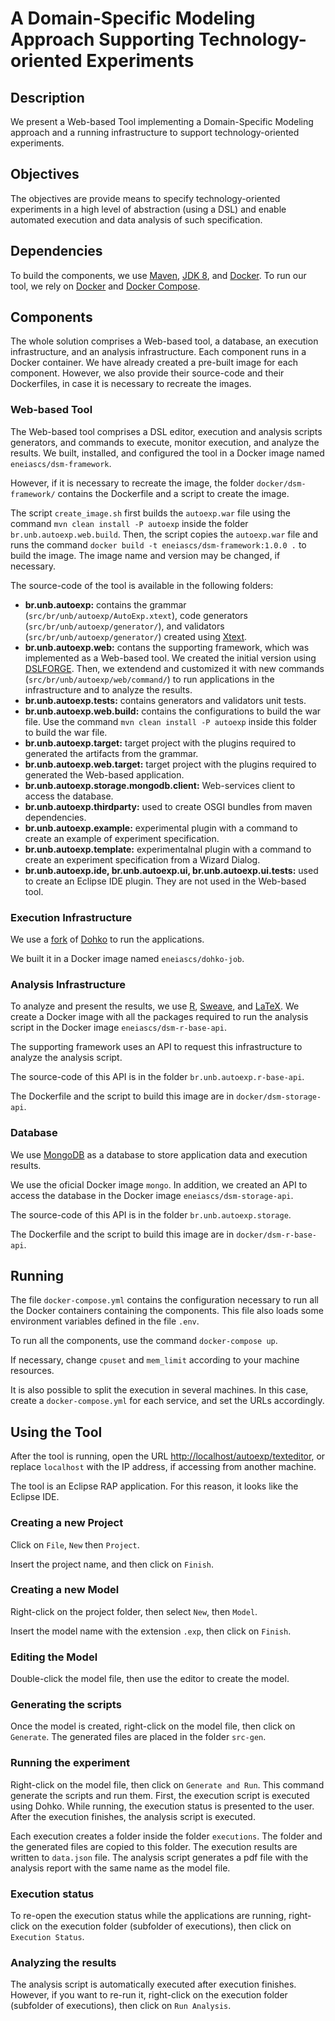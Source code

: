 # A Domain-Specific Modeling Approach Supporting Technology-oriented Experiments #

## Description ##

We present a Web-based Tool implementing a Domain-Specific Modeling approach and a running infrastructure to support technology-oriented experiments.

## Objectives ##
The objectives are provide means to specify technology-oriented experiments in a high level of abstraction (using a DSL) and enable automated
execution and data analysis of such specification.

## Dependencies ##
To build the components, we use [Maven](https://maven.apache.org/), [JDK 8](http://www.oracle.com/technetwork/pt/java/javase/downloads/jdk8-downloads-2133151.html), and [Docker](https://www.docker.com/).
To run our tool, we rely on [Docker](https://www.docker.com/) and [Docker Compose](https://docs.docker.com/compose/).

## Components ##

The whole solution comprises a Web-based tool, a database, an execution infrastructure, and an analysis infrastructure. Each component runs in a Docker container. We have already created a pre-built image for each component. However, we also provide their source-code and their Dockerfiles, in case it is necessary to recreate the images.

### Web-based Tool ###

The Web-based tool comprises a DSL editor, execution and analysis scripts generators, and commands to execute, monitor execution, and analyze the results. We built, installed, and configured the tool in a Docker image named `eneiascs/dsm-framework`.

However, if it is necessary to recreate the image, the folder `docker/dsm-framework/` contains the Dockerfile and a script to create the image. 

The script `create_image.sh` first builds the `autoexp.war` file using the command `mvn clean install -P autoexp` inside the folder `br.unb.autoexp.web.build`. Then, the script copies the `autoexp.war` file and runs the command `docker build -t eneiascs/dsm-framework:1.0.0 .` to build the image. The image name and version may be changed, if necessary. 

The source-code of the tool is available in the following folders:

* __br.unb.autoexp:__ contains the grammar (`src/br/unb/autoexp/AutoExp.xtext`), code generators (`src/br/unb/autoexp/generator/`), and validators (`src/br/unb/autoexp/generator/`) created using [Xtext](https://www.eclipse.org/Xtext/). 
* __br.unb.autoexp.web:__ contans the supporting framework, which was implemented as a Web-based tool. We created the initial version using [DSLFORGE](https://dslforge.org/). Then, we extendend and customized it with new commands (`src/br/unb/autoexp/web/command/`) to run applications in the infrastructure and to analyze the results.
* __br.unb.autoexp.tests:__ contains generators and validators unit tests.
* __br.unb.autoexp.web.build:__ contains the configurations to build the war file. Use the command `mvn clean install -P autoexp` inside this folder to build the war file.
* __br.unb.autoexp.target:__ target project with the plugins required to generated the artifacts from the grammar.
* __br.unb.autoexp.web.target:__ target project with the plugins required to generated the Web-based application.
* __br.unb.autoexp.storage.mongodb.client:__ Web-services client to access the database.
* __br.unb.autoexp.thirdparty:__ used to create OSGI bundles from maven dependencies.
* __br.unb.autoexp.example:__  experimental plugin with a command to create an example of experiment specification.
* __br.unb.autoexp.template:__  experimentalnal plugin with a command to create an experiment specification from a Wizard Dialog.
* __br.unb.autoexp.ide, br.unb.autoexp.ui, br.unb.autoexp.ui.tests:__ used to create an Eclipse IDE plugin. They are not used in the Web-based tool.

### Execution Infrastructure ###

We use a [fork](https://github.com/eneiascs/dohko-job) of [Dohko](https://github.com/dohko-io/dohko-job) to run the applications.

We built it in a Docker image named `eneiascs/dohko-job`.

### Analysis Infrastructure ###
To analyze and present the results, we use [R](https://www.r-project.org/), [Sweave](https://stat.ethz.ch/R-manual/R-devel/library/utils/doc/Sweave.pdf), and [LaTeX](https://www.latex-project.org/). 
We create a Docker image with all the packages required to run the analysis script in the Docker image `eneiascs/dsm-r-base-api`.

The supporting framework uses an API to request this infrastructure to analyze the analysis script.

The source-code of this API is in the folder `br.unb.autoexp.r-base-api`.

The Dockerfile and the script to build this image are in `docker/dsm-storage-api`. 

### Database ###

We use [MongoDB](https://www.mongodb.com) as a database to store application data and execution results. 

We use the oficial Docker image `mongo`. In addition, we created an API to access the database in the Docker image `eneiascs/dsm-storage-api`.

The source-code of this API is in the folder `br.unb.autoexp.storage`.

The Dockerfile and the script to build this image are in `docker/dsm-r-base-api`. 

## Running ##

The file `docker-compose.yml` contains the configuration necessary to run all the Docker containers containing the components. This file also loads some environment variables defined in the file `.env`.

To run all the components, use the command `docker-compose up`.

If necessary, change `cpuset` and `mem_limit` according to your machine resources.

It is also possible to split the execution in several machines. In this case, create a `docker-compose.yml` for each service, and set the URLs accordingly.

## Using the Tool ##
After the tool is running, open the URL [http://localhost/autoexp/texteditor](http://localhost/autoexp/texteditor), or replace `localhost` with the IP address, if accessing from another machine.

The tool is an Eclipse RAP application. For this reason, it looks like the Eclipse IDE. 

### Creating a new Project ###

Click on `File`, `New` then `Project`.

Insert the project name, and then click on `Finish`.


### Creating a new Model ###

Right-click on the project folder, then select `New`, then `Model`.

Insert the model name with the extension `.exp`, then click on `Finish`.

### Editing the Model ###

Double-click the model file, then use the editor to create the model.

### Generating the scripts ###
Once the model is created, right-click on the model file, then click on `Generate`. The generated files are placed in the folder `src-gen`.


### Running the experiment ###
Right-click on the model file, then click on `Generate and Run`. This command generate the scripts and run them. First, the execution script is executed using Dohko. While running, the execution status is presented to the user. After the execution finishes, the analysis script is executed.

Each execution creates a folder inside the folder `executions`. The folder and the generated files are copied to this folder. The execution results are written to `data.json` file. The analysis script generates a pdf file with the analysis report with the same name as the model file.

### Execution status  ###

To re-open the execution status while the applications are running, right-click on the execution folder (subfolder of executions), then click on `Execution Status`.


### Analyzing the results ###
The analysis script is automatically executed after execution finishes. However, if you want to re-run it, right-click on the execution folder (subfolder of executions), then click on `Run Analysis`.


